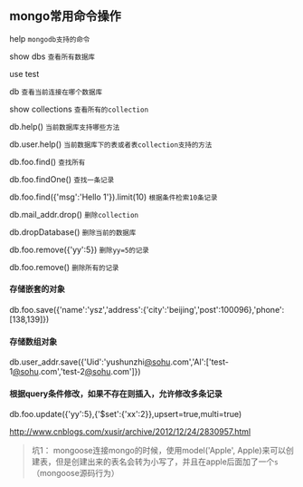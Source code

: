 ## mongo常用命令操作

help                                     `mongodb支持的命令`

show dbs                                 `查看所有数据库`

use test

db                                       `查看当前连接在哪个数据库`

show collections                         `查看所有的collection `

db.help()                                `当前数据库支持哪些方法`

db.user.help()                           `当前数据库下的表或者表collection支持的方法`

 
db.foo.find()                            `查找所有`

db.foo.findOne()                         `查找一条记录`

db.foo.find({'msg':'Hello 1'}).limit(10) `根据条件检索10条记录`

 
db.mail_addr.drop()                      `删除collection`

db.dropDatabase()                        `删除当前的数据库`

db.foo.remove({'yy':5})                  `删除yy=5的记录 `

db.foo.remove()                          `删除所有的记录`
 
#### 存储嵌套的对象
db.foo.save({'name':'ysz','address':{'city':'beijing','post':100096},'phone':[138,139]})
 
#### 存储数组对象
db.user_addr.save({'Uid':'yushunzhi[@sohu](/user/sohu).com','Al':['test-1[@sohu](/user/sohu).com','test-2[@sohu](/user/sohu).com']})
 
#### 根据query条件修改，如果不存在则插入，允许修改多条记录
db.foo.update({'yy':5},{'$set':{'xx':2}},upsert=true,multi=true)

http://www.cnblogs.com/xusir/archive/2012/12/24/2830957.html


> 坑1： mongoose连接mongo的时候，使用model('Apple', Apple)来可以创建表，但是创建出来的表名会转为小写了，并且在apple后面加了一个`s` （mongoose源码行为）
